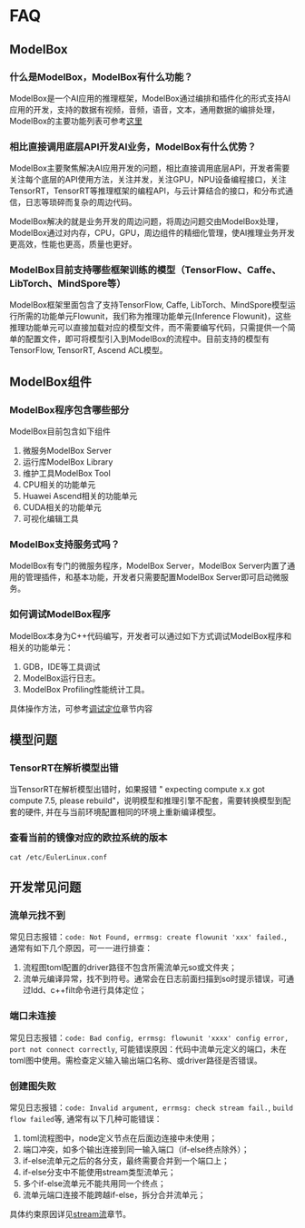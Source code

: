 # FAQ

## ModelBox

### 什么是ModelBox，ModelBox有什么功能？

ModelBox是一个AI应用的推理框架，ModelBox通过编排和插件化的形式支持AI应用的开发，支持的数据有视频，音频，语音，文本，通用数据的编排处理，ModelBox的主要功能列表可参考[这里](../README.md#ModelBox主要功能)

### 相比直接调用底层API开发AI业务，ModelBox有什么优势？

ModelBox主要聚焦解决AI应用开发的问题，相比直接调用底层API，开发者需要关注每个底层的API使用方法，关注并发，关注GPU，NPU设备编程接口，关注TensorRT，TensorRT等推理框架的编程API，与云计算结合的接口，和分布式通信，日志等琐碎而复杂的周边代码。  

ModelBox解决的就是业务开发的周边问题，将周边问题交由ModelBox处理，ModelBox通过对内存，CPU，GPU，周边组件的精细化管理，使AI推理业务开发更高效，性能也更高，质量也更好。

### ModelBox目前支持哪些框架训练的模型（TensorFlow、Caffe、LibTorch、MindSpore等）

ModelBox框架里面包含了支持TensorFlow, Caffe, LibTorch、MindSpore模型运行所需的功能单元Flowunit，我们称为推理功能单元(Inference Flowunit)，这些推理功能单元可以直接加载对应的模型文件，而不需要编写代码，只需提供一个简单的配置文件，即可将模型引入到ModelBox的流程中。目前支持的模型有TensorFlow, TensorRT, Ascend ACL模型。

## ModelBox组件

### ModelBox程序包含哪些部分

ModelBox目前包含如下组件

1. 微服务ModelBox Server
1. 运行库ModelBox Library
1. 维护工具ModelBox Tool
1. CPU相关的功能单元
1. Huawei Ascend相关的功能单元
1. CUDA相关的功能单元
1. 可视化编辑工具

### ModelBox支持服务式吗？

ModelBox有专门的微服务程序，ModelBox Server，ModelBox Server内置了通用的管理插件，和基本功能，开发者只需要配置ModelBox Server即可启动微服务。

### 如何调试ModelBox程序

ModelBox本身为C++代码编写，开发者可以通过如下方式调试ModelBox程序和相关的功能单元：

1. GDB，IDE等工具调试
1. ModelBox运行日志。
1. ModelBox Profiling性能统计工具。

具体操作方法，可参考[调试定位](../use-modelbox/standard-mode/debug/debug.md)章节内容

## 模型问题

### TensorRT在解析模型出错

当TensorRT在解析模型出错时，如果报错 " expecting compute x.x got compute 7.5, please rebuild"，说明模型和推理引擎不配套，需要转换模型到配套的硬件, 并在与当前环境配置相同的环境上重新编译模型。

### 查看当前的镜像对应的欧拉系统的版本

```shell
cat /etc/EulerLinux.conf
```

## 开发常见问题

### 流单元找不到

常见日志报错：`code: Not Found, errmsg: create flowunit 'xxx' failed.`, 通常有如下几个原因，可一一进行排查：

1. 流程图toml配置的driver路径不包含所需流单元so或文件夹；
1. 流单元编译异常，找不到符号。通常会在日志前面扫描到so时提示错误，可通过ldd、c++filt命令进行具体定位；

### 端口未连接

常见日志报错：`code: Bad config, errmsg: flowunit 'xxxx' config error, port not connect correctly`, 可能错误原因：代码中流单元定义的端口，未在toml图中使用。需检查定义输入输出端口名称、或driver路径是否错误。

### 创建图失败

常见日志报错：`code: Invalid argument, errmsg: check stream fail.`, `build flow failed`等, 通常有以下几种可能错误：

1. toml流程图中，node定义节点在后面边连接中未使用；
1. 端口冲突，如多个输出连接到同一输入端口（if-else终点除外）；
1. if-else流单元之后的各分支，最终需要合并到一个端口上；
1. if-else分支中不能使用stream类型流单元；
1. 多个if-else流单元不能共用同一个终点；
1. 流单元端口连接不能跨越if-else，拆分合并流单元；

具体约束原因详见[stream流](../basic-conception/stream.md)章节。
